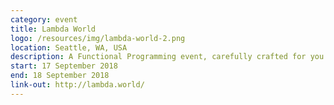 ```yaml
---
category: event
title: Lambda World
logo: /resources/img/lambda-world-2.png
location: Seattle, WA, USA
description: A Functional Programming event, carefully crafted for you by 47 Degrees with support from local Functional Programming communities
start: 17 September 2018
end: 18 September 2018
link-out: http://lambda.world/
---
```


